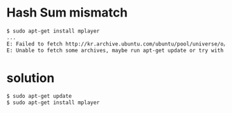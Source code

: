 # Hash Sum mismatch
```bash
$ sudo apt-get install mplayer
...
E: Failed to fetch http://kr.archive.ubuntu.com/ubuntu/pool/universe/o/openal-soft/libopenal1_1.16.0-3_amd64.deb  Hash Sum mismatch
E: Unable to fetch some archives, maybe run apt-get update or try with --fix-missing?
```

# solution
```bash
$ sudo apt-get update
$ sudo apt-get install mplayer
```
